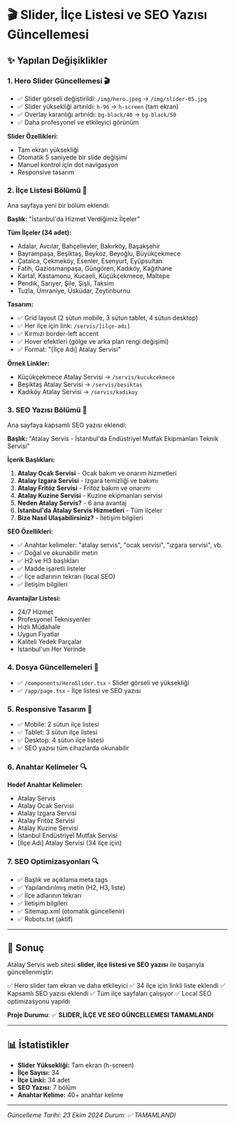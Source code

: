 # 🎬 Slider, İlçe Listesi ve SEO Yazısı Güncellemesi

## ✨ Yapılan Değişiklikler

### 1. **Hero Slider Güncellemesi** 🎬
- ✅ Slider görseli değiştirildi: `/img/hero.jpeg` → `/img/slider-05.jpg`
- ✅ Slider yüksekliği artırıldı: `h-96` → `h-screen` (tam ekran)
- ✅ Overlay karanlığı artırıldı: `bg-black/40` → `bg-black/50`
- ✅ Daha profesyonel ve etkileyici görünüm

**Slider Özellikleri:**
- Tam ekran yüksekliği
- Otomatik 5 saniyede bir slide değişimi
- Manuel kontrol için dot navigasyon
- Responsive tasarım

### 2. **İlçe Listesi Bölümü** 📍
Ana sayfaya yeni bir bölüm eklendi:

**Başlık:** "İstanbul'da Hizmet Verdiğimiz İlçeler"

**Tüm İlçeler (34 adet):**
- Adalar, Avcılar, Bahçelievler, Bakırköy, Başakşehir
- Bayrampaşa, Beşiktaş, Beykoz, Beyoğlu, Büyükçekmece
- Çatalca, Çekmeköy, Esenler, Esenyurt, Eyüpsultan
- Fatih, Gaziosmanpaşa, Güngören, Kadıköy, Kağıthane
- Kartal, Kastamonu, Kucaeli, Küçükçekmece, Maltepe
- Pendik, Sarıyer, Şile, Şişli, Taksim
- Tuzla, Ümraniye, Üsküdar, Zeytinburnu

**Tasarım:**
- ✅ Grid layout (2 sütun mobile, 3 sütun tablet, 4 sütun desktop)
- ✅ Her ilçe için link: `/servis/[ilçe-adı]`
- ✅ Kırmızı border-left accent
- ✅ Hover efektleri (gölge ve arka plan rengi değişimi)
- ✅ Format: "[İlçe Adı] Atalay Servisi"

**Örnek Linkler:**
- Küçükçekmece Atalay Servisi → `/servis/kucukcekmece`
- Beşiktaş Atalay Servisi → `/servis/besiktas`
- Kadıköy Atalay Servisi → `/servis/kadikoy`

### 3. **SEO Yazısı Bölümü** 📝
Ana sayfaya kapsamlı SEO yazısı eklendi:

**Başlık:** "Atalay Servis - İstanbul'da Endüstriyel Mutfak Ekipmanları Teknik Servisi"

**İçerik Başlıkları:**
1. **Atalay Ocak Servisi** - Ocak bakım ve onarım hizmetleri
2. **Atalay Izgara Servisi** - Izgara temizliği ve bakımı
3. **Atalay Fritöz Servisi** - Fritöz bakım ve onarımı
4. **Atalay Kuzine Servisi** - Kuzine ekipmanları servisi
5. **Neden Atalay Servis?** - 6 ana avantaj
6. **İstanbul'da Atalay Servis Hizmetleri** - Tüm ilçeler
7. **Bize Nasıl Ulaşabilirsiniz?** - İletişim bilgileri

**SEO Özellikleri:**
- ✅ Anahtar kelimeler: "atalay servis", "ocak servisi", "ızgara servisi", vb.
- ✅ Doğal ve okunabilir metin
- ✅ H2 ve H3 başlıkları
- ✅ Madde işaretli listeler
- ✅ İlçe adlarının tekrarı (local SEO)
- ✅ İletişim bilgileri

**Avantajlar Listesi:**
- 24/7 Hizmet
- Profesyonel Teknisyenler
- Hızlı Müdahale
- Uygun Fiyatlar
- Kaliteli Yedek Parçalar
- İstanbul'un Her Yerinde

### 4. **Dosya Güncellemeleri** 📄
- ✅ `/components/HeroSlider.tsx` - Slider görseli ve yüksekliği
- ✅ `/app/page.tsx` - İlçe listesi ve SEO yazısı

### 5. **Responsive Tasarım** 📱
- ✅ Mobile: 2 sütun ilçe listesi
- ✅ Tablet: 3 sütun ilçe listesi
- ✅ Desktop: 4 sütun ilçe listesi
- ✅ SEO yazısı tüm cihazlarda okunabilir

### 6. **Anahtar Kelimeler** 🔍
**Hedef Anahtar Kelimeler:**
- Atalay Servis
- Atalay Ocak Servisi
- Atalay Izgara Servisi
- Atalay Fritöz Servisi
- Atalay Kuzine Servisi
- İstanbul Endüstriyel Mutfak Servisi
- [İlçe Adı] Atalay Servisi (34 ilçe için)

### 7. **SEO Optimizasyonları** 🔍
- ✅ Başlık ve açıklama meta tags
- ✅ Yapılandırılmış metin (H2, H3, liste)
- ✅ İlçe adlarının tekrarı
- ✅ İletişim bilgileri
- ✅ Sitemap.xml (otomatik güncellenir)
- ✅ Robots.txt (aktif)

---

## 🎯 Sonuç

Atalay Servis web sitesi **slider, ilçe listesi ve SEO yazısı** ile başarıyla güncellenmiştir:

✅ Hero slider tam ekran ve daha etkileyici
✅ 34 ilçe için linkli liste eklendi
✅ Kapsamlı SEO yazısı eklendi
✅ Tüm ilçe sayfaları çalışıyor
✅ Local SEO optimizasyonu yapıldı

**Proje Durumu**: ✅ **SLIDER, İLÇE VE SEO GÜNCELLEMESI TAMAMLANDI**

---

## 📊 İstatistikler

- **Slider Yüksekliği:** Tam ekran (h-screen)
- **İlçe Sayısı:** 34
- **İlçe Linki:** 34 adet
- **SEO Yazısı:** 7 bölüm
- **Anahtar Kelime:** 40+ anahtar kelime

---

*Güncelleme Tarihi: 23 Ekim 2024*
*Durum: ✅ TAMAMLANDI*

